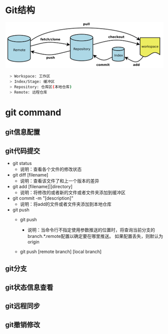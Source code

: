 # Git结构

<img style='center' src="./data/git.png" width="800"/>

```bash
  > Workspace: 工作区
  > Index/Stage: 缓冲区
  > Repository: 仓库区(本地仓库)
  > Remote: 远程仓库
```

# git command
## git信息配置
## git代码提交
- git status
  - 说明：查看各个文件的修改状态
- git diff [filename]
  - 说明：查看该文件了和上一个版本的差异
- git add [filename]|[directory]
  - 说明：将修改的或者新的文件或者文件夹添加到缓冲区
- git commit -m "[description]"
  - 说明：将add的文件或者文件夹添加到本地仓库
- git push
  - git push
    - 说明：当命令行不指定使用<repository>参数推送的位置时，将查询当前分支的branch.*.remote配置以确定要在哪里推送。 如果配置丢失，则默认为origin

  - git push [remote branch] [local branch]

## git分支
## git状态信息查看
## git远程同步
## git撤销修改
